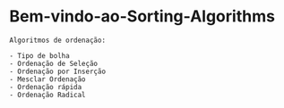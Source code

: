 # Bem-vindo-ao-Sorting-Algorithms



    Algoritmos de ordenação:

    - Tipo de bolha
    - Ordenação de Seleção
    - Ordenação por Inserção
    - Mesclar Ordenação
    - Ordenação rápida
    - Ordenação Radical

